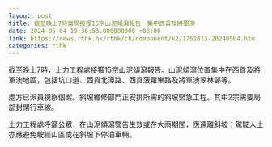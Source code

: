 ```yaml
---
layout: post
title: 截至晚上7時當局接獲15宗山泥傾瀉報告　集中西貢及將軍澳
date: 2024-05-04 19:36:53.000000000 +08:00
link: https://news.rthk.hk/rthk/ch/component/k2/1751813-20240504.htm
categories: rthk
---
```


截至晚上7時，土力工程處接獲15宗山泥傾瀉報告。山泥傾瀉位置集中在西貢及將軍澳地區，包括坑口道、西貢北潭路、西貢菠蘿輋路及將軍澳翠林邨等。

處方已派員視察個案。斜坡維修部門正安排所需的斜坡緊急工程。其中2宗需要局部封閉行車線。

土力工程處呼籲公眾，在山泥傾瀉警告生效或在大雨期間，應遠離斜坡；駕駛人士亦應避免駛經山區或在斜坡下停泊車輛。
